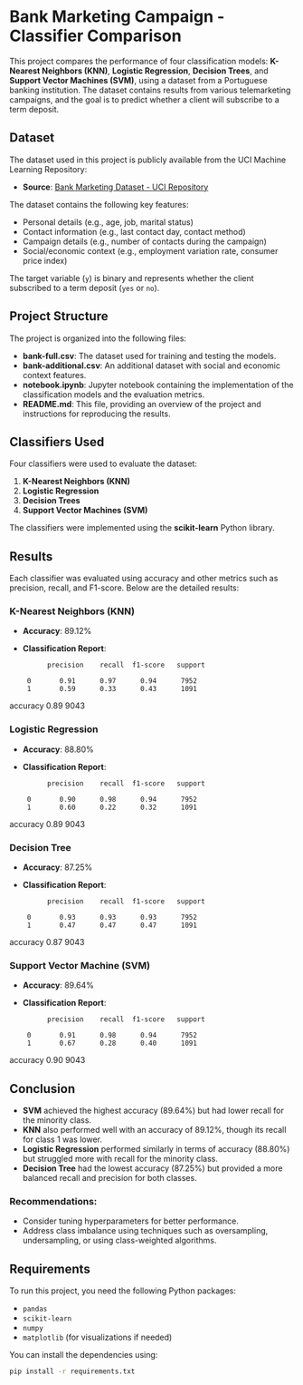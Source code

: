 # Bank Marketing Campaign - Classifier Comparison

This project compares the performance of four classification models: **K-Nearest Neighbors (KNN)**, **Logistic Regression**, **Decision Trees**, and **Support Vector Machines (SVM)**, using a dataset from a Portuguese banking institution. The dataset contains results from various telemarketing campaigns, and the goal is to predict whether a client will subscribe to a term deposit.

## Dataset

The dataset used in this project is publicly available from the UCI Machine Learning Repository:

- **Source**: [Bank Marketing Dataset - UCI Repository](https://archive.ics.uci.edu/ml/datasets/Bank+Marketing)

The dataset contains the following key features:
- Personal details (e.g., age, job, marital status)
- Contact information (e.g., last contact day, contact method)
- Campaign details (e.g., number of contacts during the campaign)
- Social/economic context (e.g., employment variation rate, consumer price index)
  
The target variable (`y`) is binary and represents whether the client subscribed to a term deposit (`yes` or `no`).

## Project Structure

The project is organized into the following files:

- **bank-full.csv**: The dataset used for training and testing the models.
- **bank-additional.csv**: An additional dataset with social and economic context features.
- **notebook.ipynb**: Jupyter notebook containing the implementation of the classification models and the evaluation metrics.
- **README.md**: This file, providing an overview of the project and instructions for reproducing the results.

## Classifiers Used

Four classifiers were used to evaluate the dataset:

1. **K-Nearest Neighbors (KNN)**
2. **Logistic Regression**
3. **Decision Trees**
4. **Support Vector Machines (SVM)**

The classifiers were implemented using the **scikit-learn** Python library.

## Results

Each classifier was evaluated using accuracy and other metrics such as precision, recall, and F1-score. Below are the detailed results:

### K-Nearest Neighbors (KNN)
- **Accuracy**: 89.12%
- **Classification Report**:

            precision    recall  f1-score   support

       0       0.91      0.97      0.94      7952
       1       0.59      0.33      0.43      1091

accuracy                           0.89      9043


### Logistic Regression
- **Accuracy**: 88.80%
- **Classification Report**:

            precision    recall  f1-score   support

       0       0.90      0.98      0.94      7952
       1       0.60      0.22      0.32      1091

accuracy                           0.89      9043


### Decision Tree
- **Accuracy**: 87.25%
- **Classification Report**:

            precision    recall  f1-score   support

       0       0.93      0.93      0.93      7952
       1       0.47      0.47      0.47      1091

accuracy                           0.87      9043


### Support Vector Machine (SVM)
- **Accuracy**: 89.64%
- **Classification Report**:

            precision    recall  f1-score   support

       0       0.91      0.98      0.94      7952
       1       0.67      0.28      0.40      1091

accuracy                           0.90      9043


## Conclusion

- **SVM** achieved the highest accuracy (89.64%) but had lower recall for the minority class.
- **KNN** also performed well with an accuracy of 89.12%, though its recall for class 1 was lower.
- **Logistic Regression** performed similarly in terms of accuracy (88.80%) but struggled more with recall for the minority class.
- **Decision Tree** had the lowest accuracy (87.25%) but provided a more balanced recall and precision for both classes.

### Recommendations:
- Consider tuning hyperparameters for better performance.
- Address class imbalance using techniques such as oversampling, undersampling, or using class-weighted algorithms.

## Requirements

To run this project, you need the following Python packages:

- `pandas`
- `scikit-learn`
- `numpy`
- `matplotlib` (for visualizations if needed)

You can install the dependencies using:

```bash
pip install -r requirements.txt

